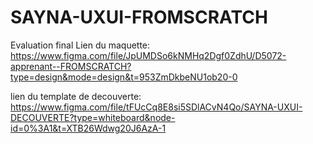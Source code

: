# SAYNA-UXUI-FROMSCRATCH
Evaluation final
Lien du maquette: https://www.figma.com/file/JpUMDSo6kNMHq2Dgf0ZdhU/D5072-apprenant--FROMSCRATCH?type=design&mode=design&t=953ZmDkbeNU1ob20-0


lien du template de decouverte: https://www.figma.com/file/tFUcCq8E8si5SDlACvN4Qo/SAYNA-UXUI-DECOUVERTE?type=whiteboard&node-id=0%3A1&t=XTB26Wdwg20J6AzA-1
